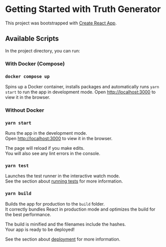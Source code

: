 # Getting Started with Truth Generator

This project was bootstrapped with [Create React App](https://github.com/facebook/create-react-app).

## Available Scripts

In the project directory, you can run:

### With Docker (Compose)

### `docker compose up`

Spins up a Docker container, installs packages and automatically runs `yarn start` to run the app in development mode. Open [http://localhost:3000](http://localhost:3000) to view it in the browser.

### Without Docker

### `yarn start`

Runs the app in the development mode.\
Open [http://localhost:3000](http://localhost:3000) to view it in the browser.

The page will reload if you make edits.\
You will also see any lint errors in the console.

### `yarn test`

Launches the test runner in the interactive watch mode.\
See the section about [running tests](https://facebook.github.io/create-react-app/docs/running-tests) for more information.

### `yarn build`

Builds the app for production to the `build` folder.\
It correctly bundles React in production mode and optimizes the build for the best performance.

The build is minified and the filenames include the hashes.\
Your app is ready to be deployed!

See the section about [deployment](https://facebook.github.io/create-react-app/docs/deployment) for more information.
